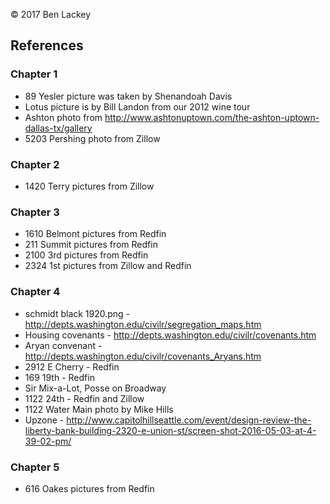 © 2017 Ben Lackey

## References

### Chapter 1

* 89 Yesler picture was taken by Shenandoah Davis
* Lotus picture is by Bill Landon from our 2012 wine tour
* Ashton photo from http://www.ashtonuptown.com/the-ashton-uptown-dallas-tx/gallery
* 5203 Pershing photo from Zillow

### Chapter 2

* 1420 Terry pictures from Zillow

### Chapter 3

* 1610 Belmont pictures from Redfin
* 211 Summit pictures from Redfin
* 2100 3rd pictures from Redfin
* 2324 1st pictures from Zillow and Redfin

### Chapter 4

* schmidt black 1920.png - http://depts.washington.edu/civilr/segregation_maps.htm
* Housing covenants - http://depts.washington.edu/civilr/covenants.htm
* Aryan convenant - http://depts.washington.edu/civilr/covenants_Aryans.htm
* 2912 E Cherry - Redfin
* 169 19th - Redfin
* Sir Mix-a-Lot, Posse on Broadway
* 1122 24th - Redfin and Zillow
* 1122 Water Main photo by Mike Hills
* Upzone - http://www.capitolhillseattle.com/event/design-review-the-liberty-bank-building-2320-e-union-st/screen-shot-2016-05-03-at-4-39-02-pm/

### Chapter 5

* 616 Oakes pictures from Redfin
